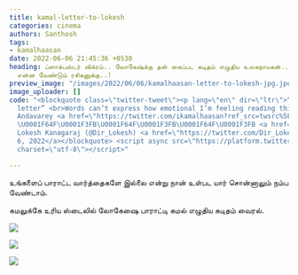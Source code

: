```yaml
---
title: kamal-letter-to-lokesh
categories: cinema
authors: Santhosh
tags:
- kamalhaasan
date: 2022-06-06 21:45:36 +0530
heading: ப்ளாக்பஸ்டர் விக்ரம்.. லோகேஷ்க்கு தன் கைப்பட கடிதம் எழுதிய உலகநாயகன்.. வேற
  என்ன வேண்டும் ரசிகனுக்கு..!
preview_image: "/images/2022/06/06/kamalhaasan-letter-to-lokesh-jpg.jpeg"
image_uploader: []
code: "<blockquote class=\"twitter-tweet\"><p lang=\"en\" dir=\"ltr\">“Life time settlement
  letter” <br>Words can’t express how emotional I’m feeling reading this! <br>Nandri
  Andavarey <a href=\"https://twitter.com/ikamalhaasan?ref_src=twsrc%5Etfw\">@ikamalhaasan</a>
  \U0001F64F\U0001F3FB\U0001F64F\U0001F3FB\U0001F64F\U0001F3FB <a href=\"https://t.co/5yF4UnGnVj\">pic.twitter.com/5yF4UnGnVj</a></p>&mdash;
  Lokesh Kanagaraj (@Dir_Lokesh) <a href=\"https://twitter.com/Dir_Lokesh/status/1533834976981962752?ref_src=twsrc%5Etfw\">June
  6, 2022</a></blockquote> <script async src=\"https://platform.twitter.com/widgets.js\"
  charset=\"utf-8\"></script>"

---
```

உங்களைப் பாராட்ட வார்த்தைகளே இல்லை என்று நான் உள்பட யார் சொன்னாலும் நம்ப வேண்டாம்.

கமலுக்கே உரிய ஸ்டைலில் லோகேஷை பாராட்டி கமல் எழுதிய கடிதம் வைரல்.

![](/images/2022/06/06/kamal-letter-3-jpg.jpeg)

![](/images/2022/06/06/kamal-letter-1-jpg.jpeg)

![](/images/2022/06/06/kamal-letter-2-jpg.jpeg)
